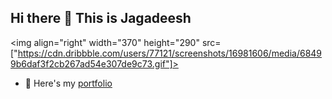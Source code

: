 ## Hi there 👋 This is Jagadeesh

<img align="right" width="370" height="290" src=["https://cdn.dribbble.com/users/77121/screenshots/16981606/media/68499b6daf3f2cb267ad54e307de9c73.gif"]>
 - 🔭 Here's my [portfolio](https://jagadeesh12.my.canva.site/)  

<!--
**jagadeesh-d12/jagadeesh-d12** is a ✨ _special_ ✨ repository because its `README.md` (this file) appears on your GitHub profile.

Here are some ideas to get you started:

- 🔭 I’m currently working on ...
- 🌱 I’m currently learning ...
- 👯 I’m looking to collaborate on ...
- 🤔 I’m looking for help with ...
- 💬 Ask me about ...
- 📫 How to reach me: ...
- 😄 Pronouns: ...
- ⚡ Fun fact: ...
-->
